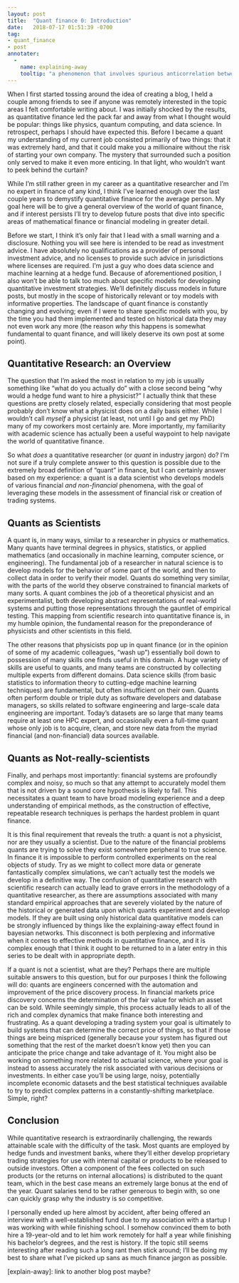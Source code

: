 ```yaml
---
layout: post
title:  "Quant finance 0: Introduction"
date:   2018-07-17 01:51:39 -0700
tag: 
- quant_finance
- post
annotater:
  -
    name: explaining-away
    tooltip: "a phenomenon that involves spurious anticorrelation between \nprecursors to events that are rare in the available data" 
---
```


When I first started tossing around the idea of creating a blog, I held a couple among friends to see if anyone was remotely interested in the topic areas I felt comfortable writing about. I was initially shocked by the results, as quantitative finance led the pack far and away from what I thought would be popular: things like physics, quantum computing, and data science. In retrospect, perhaps I should have expected this. Before I became a quant my understanding of my current job consisted primarily of two things: that it was extremely hard, and that it could make you a millionaire without the risk of starting your own company. The mystery that surrounded such a position only served to make it even more enticing. In that light, who wouldn’t want to peek behind the curtain?

While I’m still rather green in my career as a quantitative researcher and I’m no expert in finance of any kind, I think I’ve learned enough over the last couple years to demystify quantitative finance for the average person. My goal here will be to give a general overview of the world of quant finance, and if interest persists I’ll try to develop future posts that dive into specific areas of mathematical finance or financial modeling in greater detail. 

Before we start, I think it’s only fair that I lead with a small warning and a disclosure. Nothing you will see here is intended to be read as investment advice. I have absolutely no qualifications as a provider of personal investment advice, and no licenses to provide such advice in jurisdictions where licenses are required. I’m just a guy who does data science and machine learning at a hedge fund. Because of aforementioned position, I also won’t be able to talk too much about specific models for developing quantitative investment strategies. We’ll definitely discuss models in future posts, but mostly in the scope of historically relevant or toy models with informative properties. The landscape of quant finance is constantly changing and evolving; even if I were to share specific models with you, by the time you had them implemented and tested on historical data they may not even work any more (the reason *why* this happens is somewhat fundamental to quant finance, and will likely deserve its own post at some point).

## Quantitative Research: an Overview

The question that I’m asked the most in relation to my job is usually something like “what do you actually do” with a close second being “why would a hedge fund want to hire a physicist?” I actually think that these questions are pretty closely related, especially considering that most people probably don’t know what a physicist does on a daily basis either. While I wouldn’t call *myself* a physicist (at least, not until I go and get my PhD) many of my coworkers most certainly are. More importantly, my familiarity with academic science has actually been a useful waypoint to help navigate the world of quantitative finance. 

So what *does* a quantitative researcher (or *quant* in industry jargon) do? I’m not sure if a truly complete answer to this question is possible due to the extremely broad definition of “quant” in finance, but I can certainly answer based on my experience: a quant is a data scientist who develops models of various financial *and non-financial* phenomena, with the goal of leveraging these models in the assessment of financial risk or creation of trading systems.  

## Quants as Scientists

A quant is, in many ways, similar to a researcher in physics or mathematics. Many quants have terminal degrees in physics, statistics, or applied mathematics (and occasionally in machine learning, computer science, or engineering). The fundamental job of a researcher in natural science is to develop models for the behavior of some part of the world, and then to collect data in order to verify their model. Quants do something very similar, with the parts of the world they observe constrained to financial markets of many sorts. A quant combines the job of a theoretical physicist and an experimentalist, both developing abstract representations of real-world systems and putting those representations through the gauntlet of empirical testing. This mapping from scientific research into quantitative finance is, in my humble opinion, the fundamental reason for the preponderance of physicists and other scientists in this field. 

The other reasons that physicists pop up in quant finance (or in the opinion of some of my academic colleagues, “wash up”) essentially boil down to possession of many skills one finds useful in this domain. A huge variety of skills are useful to quants, and many teams are constructed by collecting multiple experts from different domains. Data science skills (from basic statistics to  information theory to cutting-edge machine learning techniques) are fundamental, but often insufficient on their own. Quants often perform double or triple duty as software developers and database managers, so skills related to software engineering and large-scale data engineering are important. Today’s datasets are so large that many teams require at least one HPC expert, and occasionally even a full-time quant whose only job is to acquire, clean, and store new data from the myriad financial (and non-financial) data sources available. 

## Quants as Not-really-scientists

Finally, and perhaps most importantly: financial systems are profoundly complex and noisy, so much so that any attempt to accurately model them that is not driven by a sound core hypothesis is likely to fail. This necessitates a quant team to have broad modeling experience and a deep understanding of empirical methods, as the construction of effective, repeatable research techniques is perhaps the hardest problem in quant finance.

It is this final requirement that reveals the truth: a quant is not a physicist, nor are they usually a scientist. Due to the nature of the financial problems quants are trying to solve they exist somewhere peripheral to true science. In finance it is impossible to perform controlled experiments on the real objects of study. Try as we might to collect more data or generate fantastically complex simulations, we can’t actually test the models we develop in a definitive way. The confusion of quantitative research with scientific research can actually lead to grave errors in the methodology of a quantitative researcher, as there are assumptions associated with many standard empirical approaches that are severely violated by the nature of the historical or generated data upon which quants experiment and develop models. If they are built using only historical data quantitative models can be strongly influenced by things like the explaining-away effect found in bayesian networks. This disconnect is both perplexing and informative when it comes to effective methods in quantitative finance, and it is complex enough that I think it ought to be returned to in a later entry in this series to be dealt with in appropriate depth.

If a quant is not a scientist, what are they? Perhaps there are multiple suitable answers to this question, but for our purposes I think the following will do: quants are engineers concerned with the automation and improvement of the price discovery process. In financial markets price discovery concerns the determination of the fair value for which an asset can be sold. While seemingly simple, this process actually leads to all of the rich and complex dynamics that make finance both interesting and frustrating. As a quant developing a trading system your goal is ultimately to build systems that can determine the correct price of things, so that if those things are being mispriced (generally because your system has figured out something that the rest of the market doesn’t know yet) then you can anticipate the price change and take advantage of it. You might also be working on something more related to actuarial science, where your goal is instead to assess accurately the risk associated with various decisions or investments. In either case you’ll be using large, noisy, potentially incomplete economic datasets and the best statistical techniques available to try to predict complex patterns in a constantly-shifting marketplace. Simple, right? 

## Conclusion

While quantitative research is extraordinarily challenging, the rewards attainable scale with the difficulty of the task. Most quants are employed by hedge funds and investment banks, where they’ll either develop proprietary trading strategies for use with internal capital or products to be released to outside investors. Often a component of the fees collected on such products (or the returns on internal allocations) is distributed to the quant team, which in the best case means an extremely large bonus at the end of the year. Quant salaries tend to be rather generous to begin with, so one can quickly grasp why the industry is so competitive. 

I personally ended up here almost by accident, after being offered an interview with a well-established fund due to my association with a startup I was working with while finishing school. I somehow convinced them to both hire a 19-year-old and to let him work remotely for half a year while finishing his bachelor’s degrees, and the rest is history. If the topic still seems interesting after reading such a long rant then stick around; I’ll be doing my best to share what I’ve picked up sans as much finance jargon as possible. 

[explain-away]: link to another blog post maybe?